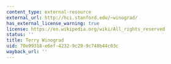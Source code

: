 ```yaml
---
content_type: external-resource
external_url: http://hci.stanford.edu/~winograd/
has_external_license_warning: true
license: https://en.wikipedia.org/wiki/All_rights_reserved
status: ''
title: Terry Winograd
uid: 70e99318-e6ef-4232-9c29-9c748b44c03c
wayback_url: ''
---
```


